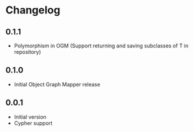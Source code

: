 # Changelog

## 0.1.1
- Polymorphism in OGM (Support returning and saving subclasses of T in repository)

## 0.1.0
- Initial Object Graph Mapper release

## 0.0.1

- Initial version
- Cypher support
